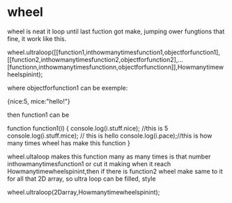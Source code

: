# wheel
wheel is neat it loop until last fuction got make, jumping ower fungtions that fine, it work like this.


wheel.ultraloop([[function1,inthowmanytimesfunction1,objectforfunction1],[[function2,inthowmanytimesfunction2,objectforfunction2],...       [functionn,inthowmanytimesfunctionn,objectforfunctionn]],Howmanytimewheelspinint);

where objectforfunction1 can be exemple:

  {nice:5, mice:"hello!"}

then function1 can be

  function function1(i)
  {
  console.log(i.stuff.nice); //this is 5
  console.log(i.stuff.mice); // this is hello
  console.log(i.pace);//this is how many times wheel has make this function
  }
  
wheel.ultaloop makes this function many as many times is that number inthowmanytimesfunction1 or cut it making when it reach        Howmanytimewheelspinint,then if there is function2 wheel make same to it for all that 2D array, so ultra loop can be filled, style
  
  wheel.ultraloop(2Darray,Howmanytimewheelspinint);
